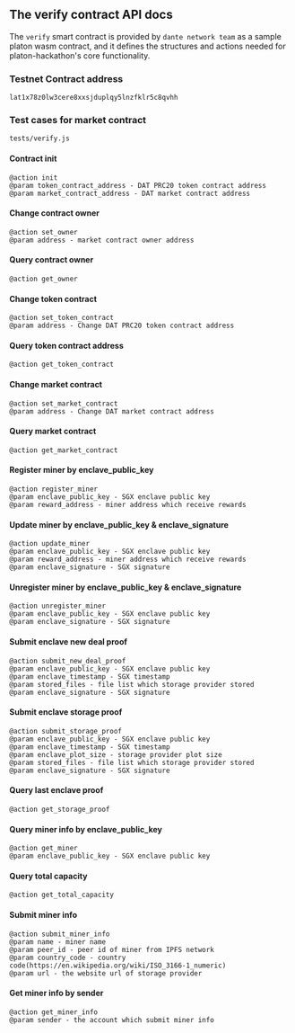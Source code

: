 ## The verify contract API docs

The `verify` smart contract is provided by `dante network team` as a sample platon wasm contract, and it defines the structures and actions needed for platon-hackathon's core functionality.

### Testnet Contract address
```
lat1x78z0lw3cere8xxsjduplqy5lnzfklr5c8qvhh
```

### Test cases for market contract
```
tests/verify.js
```

#### Contract init 
```
@action init
@param token_contract_address - DAT PRC20 token contract address
@param market_contract_address - DAT market contract address
```

#### Change contract owner
```
@action set_owner
@param address - market contract owner address
```

#### Query contract owner
```
@action get_owner
```

#### Change token contract
```
@action set_token_contract
@param address - Change DAT PRC20 token contract address
```

#### Query token contract address
```
@action get_token_contract
```

#### Change market contract
```
@action set_market_contract
@param address - Change DAT market contract address
```

#### Query market contract
```
@action get_market_contract
```

#### Register miner by enclave_public_key
```
@action register_miner
@param enclave_public_key - SGX enclave public key
@param reward_address - miner address which receive rewards
```

#### Update miner by enclave_public_key & enclave_signature
```
@action update_miner
@param enclave_public_key - SGX enclave public key
@param reward_address - miner address which receive rewards
@param enclave_signature - SGX signature
```

#### Unregister miner by enclave_public_key & enclave_signature
```
@action unregister_miner
@param enclave_public_key - SGX enclave public key
@param enclave_signature - SGX signature
```

#### Submit enclave new deal proof
```
@action submit_new_deal_proof
@param enclave_public_key - SGX enclave public key
@param enclave_timestamp - SGX timestamp
@param stored_files - file list which storage provider stored
@param enclave_signature - SGX signature
```

#### Submit enclave storage proof
```
@action submit_storage_proof
@param enclave_public_key - SGX enclave public key
@param enclave_timestamp - SGX timestamp
@param enclave_plot_size - storage provider plot size
@param stored_files - file list which storage provider stored
@param enclave_signature - SGX signature
```

#### Query last enclave proof
```
@action get_storage_proof
```

#### Query miner info by enclave_public_key
```
@action get_miner
@param enclave_public_key - SGX enclave public key
```

#### Query total capacity
```
@action get_total_capacity
```

#### Submit miner info
```
@action submit_miner_info
@param name - miner name
@param peer_id - peer id of miner from IPFS network
@param country_code - country code(https://en.wikipedia.org/wiki/ISO_3166-1_numeric)
@param url - the website url of storage provider
```

#### Get miner info by sender
```
@action get_miner_info
@param sender - the account which submit miner info
```